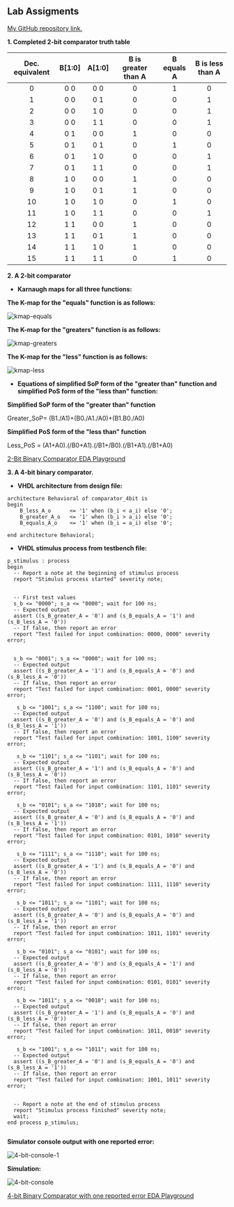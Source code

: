 ## Lab Assigments

[My GitHub repository link.](https://github.com/UgurErdemYURT/Digital-electronics-1/tree/main/Labs)

  **1. Completed 2-bit comparator truth table**

| **Dec. equivalent** | **B[1:0]** | **A[1:0]** | **B is greater than A** | **B equals A** | **B is less than A** |
| :-: | :-: | :-: | :-: | :-: | :-: |
| 0 | 0 0 | 0 0 | 0 | 1 | 0 |
| 1 | 0 0 | 0 1 | 0 | 0 | 1 |
| 2 | 0 0 | 1 0 | 0 | 0 | 1 |
| 3 | 0 0 | 1 1 | 0 | 0 | 1 |
| 4 | 0 1 | 0 0 | 1 | 0 | 0 |
| 5 | 0 1 | 0 1 | 0 | 1 | 0 |
| 6 | 0 1 | 1 0 | 0 | 0 | 1 |
| 7 | 0 1 | 1 1 | 0 | 0 | 1 |
| 8 | 1 0 | 0 0 | 1 | 0 | 0 |
| 9 | 1 0 | 0 1 | 1 | 0 | 0 |
| 10 | 1 0 | 1 0 | 0 | 1 | 0 |
| 11 | 1 0 | 1 1 | 0 | 0 | 1 |
| 12 | 1 1 | 0 0 | 1 | 0 | 0 |
| 13 | 1 1 | 0 1 | 1 | 0 | 0 |
| 14 | 1 1 | 1 0 | 1 | 0 | 0 |
| 15 | 1 1 | 1 1 | 0 | 1 | 0 |

  **2. A 2-bit comparator**

  - **Karnaugh maps for all three functions:**

**The K-map for the "equals" function is as follows:**

![kmap-equals](https://github.com/UgurErdemYURT/Digital-electronics-1/blob/main/Labs/02-logic/Pictures/kmap_equals.png)

**The K-map for the "greaters" function is as follows:**

![kmap-greaters](https://github.com/UgurErdemYURT/Digital-electronics-1/blob/main/Labs/02-logic/Pictures/kmap_greaters.png)

**The K-map for the "less" function is as follows:**

![kmap-less](https://github.com/UgurErdemYURT/Digital-electronics-1/blob/main/Labs/02-logic/Pictures/kmap_less.png)

 - **Equations of simplified SoP form of the "greater than" function and simplified PoS form of the "less than" function:**

**Simplified SoP form of the "greater than" function**

Greater_SoP= (B1./A1)+(B0./A1./A0)+(B1.B0./A0)

**Simplified PoS form of the "less than" function**

Less_PoS = (A1+A0).(/B0+A1).(/B1+/B0).(/B1+A1).(/B1+A0)

[2-Bit Binary Comparator EDA Playground](https://www.edaplayground.com/x/8URr)


   **3. A 4-bit binary comparator.**

  - **VHDL architecture from design file:**
```
architecture Behavioral of comparator_4bit is
begin
    B_less_A_o      <= '1' when (b_i < a_i) else '0';
    B_greater_A_o   <= '1' when (b_i > a_i) else '0';
    B_equals_A_o    <= '1' when (b_i = a_i) else '0';

end architecture Behavioral;
```
  - **VHDL stimulus process from testbench file:**
  
  ```
p_stimulus : process
begin
    -- Report a note at the beginning of stimulus process
    report "Stimulus process started" severity note;


    -- First test values
    s_b <= "0000"; s_a <= "0000"; wait for 100 ns;
    -- Expected output
    assert ((s_B_greater_A = '0') and (s_B_equals_A = '1') and (s_B_less_A = '0'))
    -- If false, then report an error
    report "Test failed for input combination: 0000, 0000" severity error;


    s_b <= "0001"; s_a <= "0000"; wait for 100 ns;
    -- Expected output
    assert ((s_B_greater_A = '1') and (s_B_equals_A = '0') and (s_B_less_A = '0'))
    -- If false, then report an error
    report "Test failed for input combination: 0001, 0000" severity error;

     s_b <= "1001"; s_a <= "1100"; wait for 100 ns;
    -- Expected output
    assert ((s_B_greater_A = '0') and (s_B_equals_A = '0') and (s_B_less_A = '1'))
    -- If false, then report an error
    report "Test failed for input combination: 1001, 1100" severity error;

     s_b <= "1101"; s_a <= "1101"; wait for 100 ns;
    -- Expected output
    assert ((s_B_greater_A = '1') and (s_B_equals_A = '0') and (s_B_less_A = '0'))
    -- If false, then report an error
    report "Test failed for input combination: 1101, 1101" severity error;

     s_b <= "0101"; s_a <= "1010"; wait for 100 ns;
    -- Expected output
    assert ((s_B_greater_A = '0') and (s_B_equals_A = '0') and (s_B_less_A = '1'))
    -- If false, then report an error
    report "Test failed for input combination: 0101, 1010" severity error;

     s_b <= "1111"; s_a <= "1110"; wait for 100 ns;
    -- Expected output
    assert ((s_B_greater_A = '1') and (s_B_equals_A = '0') and (s_B_less_A = '0'))
    -- If false, then report an error
    report "Test failed for input combination: 1111, 1110" severity error;

     s_b <= "1011"; s_a <= "1101"; wait for 100 ns;
    -- Expected output
    assert ((s_B_greater_A = '0') and (s_B_equals_A = '0') and (s_B_less_A = '1'))
    -- If false, then report an error
    report "Test failed for input combination: 1011, 1101" severity error;

     s_b <= "0101"; s_a <= "0101"; wait for 100 ns;
    -- Expected output
    assert ((s_B_greater_A = '0') and (s_B_equals_A = '1') and (s_B_less_A = '0'))
    -- If false, then report an error
    report "Test failed for input combination: 0101, 0101" severity error;

     s_b <= "1011"; s_a <= "0010"; wait for 100 ns;
    -- Expected output
    assert ((s_B_greater_A = '1') and (s_B_equals_A = '0') and (s_B_less_A = '0'))
    -- If false, then report an error
    report "Test failed for input combination: 1011, 0010" severity error;

     s_b <= "1001"; s_a <= "1011"; wait for 100 ns;
    -- Expected output
    assert ((s_B_greater_A = '0') and (s_B_equals_A = '0') and (s_B_less_A = '1'))
    -- If false, then report an error
    report "Test failed for input combination: 1001, 1011" severity error;


    -- Report a note at the end of stimulus process
    report "Stimulus process finished" severity note;
    wait;
end process p_stimulus;
		
```
**Simulator console output with one reported error:**

![4-bit-console-1](https://github.com/UgurErdemYURT/Digital-electronics-1/blob/main/Labs/02-logic/Pictures/4-bit-console-1.PNG)

**Simulation:**

![4-bit-console](https://github.com/UgurErdemYURT/Digital-electronics-1/blob/main/Labs/02-logic/Pictures/4-bit-console.PNG)

[4-bit Binary Comparator with one reported error EDA Playground](https://www.edaplayground.com/x/gi2f)








